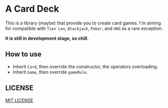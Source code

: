 # A Card Deck

This is a library (maybe) that provide you to create card games. I'm aiming for compatible with `Tien Len`, `Blackjack`, `Poker`, and `UNO` as a rare exception.

**It is still in development stage, so chill.**

## How to use

- Inherit `Card`, then override the constructor, the operators overloading.
- Inherit `Game`, then override `gameRule`.

## LICENSE

[MIT LICENSE](./LICENSE)
